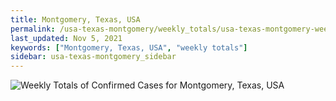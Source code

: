```yaml
---
title: Montgomery, Texas, USA
permalink: /usa-texas-montgomery/weekly_totals/usa-texas-montgomery-weekly_totals.html
last_updated: Nov 5, 2021
keywords: ["Montgomery, Texas, USA", "weekly totals"]
sidebar: usa-texas-montgomery_sidebar
---
```


![Weekly Totals of Confirmed Cases for Montgomery, Texas, USA](/covid_tracker/images/graphs/usa-texas-montgomery-weekly_totals_graph.png)
